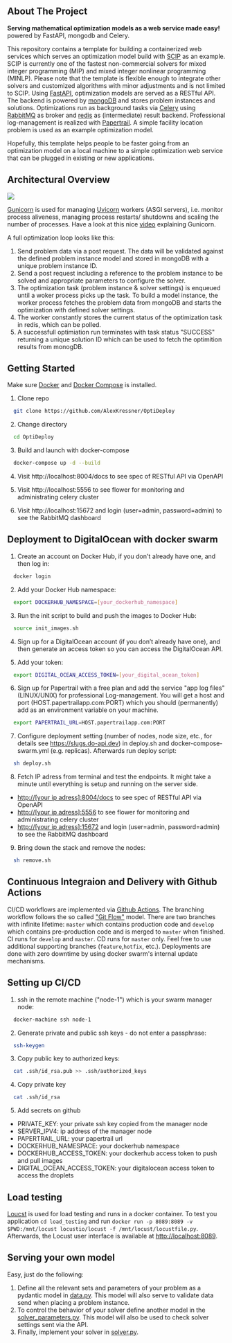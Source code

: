 
## About The Project
**Serving mathematical optimization models as a web service made easy!** powered by FastAPI, mongodb and Celery.

This repository contains a template for building a containerized web services which serves an optimization model build with [SCIP](https://www.scipopt.org/index.php#about) as an example. SCIP is currently one of the fastest non-commercial solvers for mixed integer programming (MIP) and mixed integer nonlinear programming (MINLP). Please note that the template is flexible enough to integrate other solvers and customized algorithms with minor adjustments and is not limited to SCIP. Using [FastAPI](https://fastapi.tiangolo.com), optimization models are served as a RESTful API. The backend is powered by [mongoDB](https://www.mongodb.com/de-de) and stores problem instances and solutions. Optimizations run as background tasks via [Celery](https://docs.celeryproject.org/en/stable/) using [RabbitMQ](https://www.rabbitmq.com) as broker and [redis](https://redis.io) as (intermediate) result backend. Professional log-management is realized with [Papertrail](https://papertrailapp.com). A simple facility location problem is used as an example optimization model.

Hopefully, this template helps people to be faster going from an optimization model on a local machine to a simple optimization web service that can be plugged in existing or new applications.


## Architectural Overview
<img src="https://user-images.githubusercontent.com/25706472/141779451-1a9b8ce9-0839-4a4d-b670-8d68c63f3f07.png">

[Gunicorn](https://gunicorn.org) is used for managing [Uvicorn](https://www.uvicorn.org/deployment/) workers (ASGI servers), i.e. monitor process aliveness, managing process restarts/ shutdowns and scaling the number of processes. Have a look at this nice [video](https://www.youtube.com/watch?v=WqrCnVAkLIo) explaining Gunicorn.

A full optimization loop looks like this:

1. Send problem data via a post request. The data will be validated against the defined problem instance model and stored  in mongoDB with a unique problem instance ID.
2. Send a post request including a reference to the problem instance to be solved and appropriate parameters to configure the solver.
3. The optimization task (problem instance & solver settings) is enqueued until a woker process picks up the task. To build a model instance, the worker process fetches the problem data from mongoDB and starts the optimization with defined solver settings. 
4. The worker constantly stores the current status of the optimization task in redis, which can be polled.
5. A successfull optimiation run terminates with task status "SUCCESS" returning a unique solution ID which can be used to fetch the optimition results from monogDB.


## Getting Started

Make sure [Docker](https://www.docker.com) and [Docker Compose](https://docs.docker.com/compose/install/) is installed.

1. Clone repo
  ```sh
    git clone https://github.com/AlexKressner/OptiDeploy
  ```
2. Change directory
  ```sh
    cd OptiDeploy
  ```

3. Build and launch with docker-compose
  ```sh
    docker-compose up -d --build
  ```

4. Visit http://localhost:8004/docs to see spec of RESTful API via OpenAPI

5. Visit http://localhost:5556 to see flower for monitoring and administrating celery cluster

6. Visit http://localhost:15672 and login (user=admin, password=admin) to see the RabbitMQ dashboard


## Deployment to DigitalOcean with docker swarm

1. Create an account on Docker Hub, if you don't already have one, and then log in:
  ```sh
    docker login
  ```
2. Add your Docker Hub namespace:
  ```sh
    export DOCKERHUB_NAMESPACE=[your_dockerhub_namespace]
  ```
3. Run the init script to build and push the images to Docker Hub:
  ```sh
    source init_images.sh
  ```
4. Sign up for a DigitalOcean account (if you don’t already have one), and then generate an access token so you can access the DigitalOcean API.

5. Add your token:
  ```sh
    export DIGITAL_OCEAN_ACCESS_TOKEN=[your_digital_ocean_token]
  ``` 
6. Sign up for Papertrail with a free plan and add the service "app log files" (LINUX/UNIX) for professional Log-management. You will get a host and port (HOST.papertrailapp.com:PORT) which you should (permanently) add as an environment variable on your machine.
  ```sh
    export PAPERTRAIL_URL=HOST.papertrailapp.com:PORT
  ```
7. Configure deployment setting (number of nodes, node size, etc., for details see https://slugs.do-api.dev) in deploy.sh and docker-compose-swarm.yml (e.g. replicas). Afterwards run deploy script:
  ```sh 
    sh deploy.sh
  ```
8. Fetch IP adress from terminal and test the endpoints. It might take a minute until everything is setup and running on the server side.
  - [http://[your ip adress]:8004/docs](http://your_ip_adress:8004/docs) to see spec of RESTful API via OpenAPI
  - [http://[your ip adress]:5556](http://your_ip_adress:5556) to see flower for monitoring and administrating celery cluster
  - [http://[your ip adress]:15672](http://your_ip_adress:15672) and login (user=admin, password=admin) to see the RabbitMQ dashboard

9. Bring down the stack and remove the nodes:
  ```sh 
    sh remove.sh
  ```


## Continuous Integraion and Delivery with Github Actions
CI/CD workflows are implemented via [Github Actions](https://docs.github.com/en/actions). The branching workflow follows the so called ["Git Flow"](https://nvie.com/posts/a-successful-git-branching-model/) model. There are two branches with infinite lifetime: ```master``` which contains production code and ```develop``` which contains pre-production code and is merged to ```master``` when finished. CI runs for ```develop``` and ```master```. CD runs for ```master``` only. Feel free to use additional supporting branches (```feature```,```hotfix```, etc.). Deployments are done with zero downtime by using docker swarm's internal update mechanisms.


## Setting up CI/CD
1. ssh in the remote machine ("node-1") which is your swarm manager node:
  ```sh
    docker-machine ssh node-1
  ```

2. Generate private and public ssh keys - do not enter a passphrase:
  ```sh
    ssh-keygen
  ```

3. Copy public key to authorized keys:
  ```sh
    cat .ssh/id_rsa.pub >> .ssh/authorized_keys
  ```

4. Copy private key
  ```sh
    cat .ssh/id_rsa
  ````

5. Add secrets on github
  - PRIVATE_KEY: your private ssh key copied from the manager node
  - SERVER_IPV4: ip address of the manager node
  - PAPERTRAIL_URL: your papertrail url
  - DOCKERHUB_NAMESPACE: your dockerhub namespace
  - DOCKERHUB_ACCESS_TOKEN: your dockerhub access token to push and pull images
  - DIGITAL_OCEAN_ACCESS_TOKEN: your digitalocean access token to access the droplets

## Load testing
[Loucst](https://docs.locust.io/en/stable/index.html) is used for load testing and runs in a docker container. To test you application ```cd load_testing``` and run ```docker run -p 8089:8089 -v $PWD:/mnt/locust locustio/locust -f /mnt/locust/locustfile.py```. Afterwards, the Locust user interface is available at [http://localhost:8089](http://localhost:8089).

## Serving your own model
Easy, just do the following:
1. Define all the relevant sets and parameters of your problem as a pydantic model in [data.py](https://github.com/AlexKressner/OptiDeploy/blob/master/project/app/models/data.py). This model will also serve to validate data send
when placing a problem instance.
2. To control the behavior of your solver define another model in the [solver_parameters.py](https://github.com/AlexKressner/OptiDeploy/blob/master/project/app/optimizer/solver_parameters.py). This model will also be used to check solver settings sent via the API.
3. Finally, implement your solver in [solver.py](https://github.com/AlexKressner/OptiDeploy/blob/master/project/app/optimizer/solver.py).